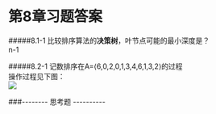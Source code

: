 第8章习题答案
=
#####8.1-1 比较排序算法的**决策树**，叶节点可能的最小深度是？  
n-1  

#####8.2-1 记数排序在A=⟨6,0,2,0,1,3,4,6,1,3,2⟩的过程  
操作过程见下图：  
![](https://github.com/zhuxiuwei/CLRS/blob/master/Images/8.2-1.jpg)  

###-------- 思考题 ----------  
